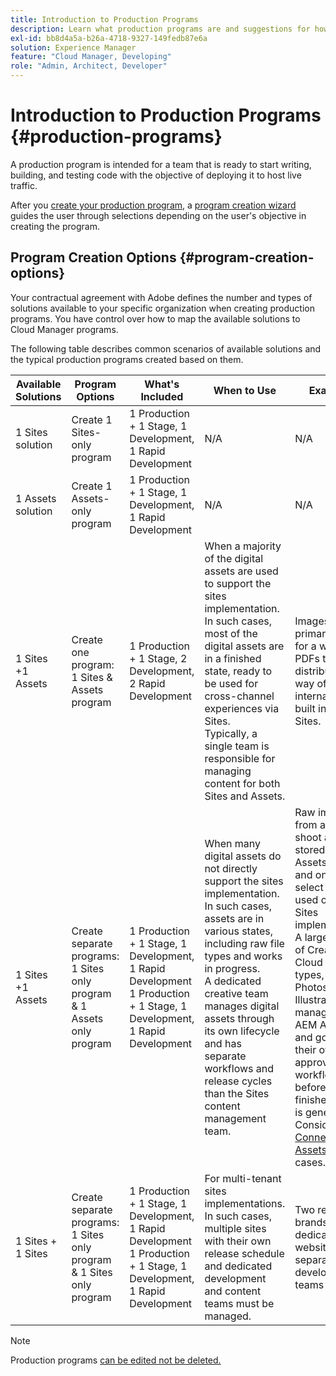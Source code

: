 ```yaml
---
title: Introduction to Production Programs 
description: Learn what production programs are and suggestions for how to set up yours.
exl-id: bb8d4a5a-b26a-4718-9327-149fedb87e6a
solution: Experience Manager
feature: "Cloud Manager, Developing"
role: "Admin, Architect, Developer"
---
```


# Introduction to Production Programs {#production-programs}

A production program is intended for a team that is ready to start writing, building, and testing code with the objective of deploying it to host live traffic. 

After you [create your production program,](creating-production-programs.md) a [program creation wizard](using-the-wizard.md) guides the user through selections depending on the user's objective in creating the program.

## Program Creation Options {#program-creation-options}

Your contractual agreement with Adobe defines the number and types of solutions available to your specific organization when creating production programs. You have control over how to map the available solutions to Cloud Manager programs. 

The following table describes common scenarios of available solutions and the typical production programs created based on them.

| Available Solutions | Program Options                                                               | What's Included                                                                                                          | When to Use                                                                                                                                                                                                                                                                                                                                     | Examples                                                                                                                                                                                                                                                                                                                                                                                                                                                                 |
|---------------------|-------------------------------------------------------------------------------|--------------------------------------------------------------------------------------------------------------------------|-------------------------------------------------------------------------------------------------------------------------------------------------------------------------------------------------------------------------------------------------------------------------------------------------------------------------------------------------|--------------------------------------------------------------------------------------------------------------------------------------------------------------------------------------------------------------------------------------------------------------------------------------------------------------------------------------------------------------------------------------------------------------------------------------------------------------------------|
| 1 Sites solution    | Create 1 Sites-only program                                                   | 1 Production + 1 Stage, 1 Development, 1 Rapid Development                                                               | N/A                                                                                                                                                                                                                                                                                                                                             | N/A                                                                                                                                                                                                                                                                                                                                                                                                                                                                      |
| 1 Assets solution   | Create 1 Assets-only program                                                  | 1 Production + 1 Stage, 1 Development, 1 Rapid Development                                                               | N/A                                                                                                                                                                                                                                                                                                                                             | N/A                                                                                                                                                                                                                                                                                                                                                                                                                                                                      |
| 1 Sites +1 Assets   | Create one program: <br>1 Sites &amp; Assets program                          | 1 Production + 1 Stage, 2 Development, 2 Rapid Development                                                               | When a majority of the digital assets are used to support the sites implementation.<br>In such cases, most of the digital assets are in a finished state, ready to be used for cross-channel experiences via Sites.<br>Typically, a single team is responsible for managing content for both Sites and Assets.                                  | Images that are primarily used for a website.<br>PDFs that are distributed by way of an internal portal built in AEM Sites.                                                                                                                                                                                                                                                                                                                                                |
| 1 Sites +1 Assets   | Create separate programs:<br>1 Sites only program &amp; 1 Assets only program | 1 Production + 1 Stage, 1 Development, 1 Rapid Development<br>1 Production + 1 Stage, 1 Development, 1 Rapid Development | When many digital assets do not directly support the sites implementation.<br> In such cases, assets are in various states, including raw file types and works in progress.<br>A dedicated creative team manages digital assets through its own lifecycle and has separate workflows and release cycles than the Sites content management team. | Raw images from a photo shoot are stored in the Assets program and only a select few are used on the Sites implementation.<br>A large number of Creative Cloud file types, like Photoshop and Illustrator, are managed in AEM Assets and go through their own approval workflow before a finished asset is generated.<br>Consider using [Connected Assets](/help/assets/use-assets-across-connected-assets-instances.md#overview-of-connected-assets) in such cases. |
| 1 Sites + 1 Sites   | Create separate programs:<br>1 Sites only program &amp; 1 Sites only program  | 1 Production + 1 Stage, 1 Development, 1 Rapid Development<br>1 Production + 1 Stage, 1 Development, 1 Rapid Development | For multi-tenant sites implementations.<br>In such cases, multiple sites with their own release schedule and dedicated development and content teams must be managed.                                                                                                                                                                           | Two retail brands with dedicated websites and separate development teams                                                                                                                                                                                                                                                                                                                                                                                                 |


>[!NOTE]
>
>Production programs [can be edited not be deleted.](editing-programs.md)
